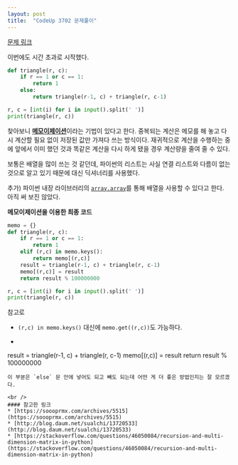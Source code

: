 ```yaml
---
layout: post
title:  "CodeUp 3702 문제풀이"
---
```


[문제 링크](https://codeup.kr/problem.php?id=3702)

이번에도 시간 초과로 시작했다.

```python
def triangle(r, c):
    if r == 1 or c == 1:
        return 1
    else:
        return triangle(r-1, c) + triangle(r, c-1)

r, c = [int(i) for i in input().split(' ')]
print(triangle(r, c))
```

찾아보니 [**메모이제이션**](https://ko.wikipedia.org/wiki/%EB%A9%94%EB%AA%A8%EC%9D%B4%EC%A0%9C%EC%9D%B4%EC%85%98)이라는 기법이 있다고 한다. 중복되는 계산은 메모를 해 놓고 다시 계산할 필요 없이 저장된 값만 가져다 쓰는 방식이다. 재귀적으로 계산을 수행하는 중에 앞에서 이미 했던 것과 똑같은 계산을 다시 하게 됐을 경우 계산량을 줄여 줄 수 있다.

보통은 배열을 많이 쓰는 것 같던데, 파이썬의 리스트는 사실 연결 리스트와 다름이 없는 것으로 알고 있기 때문에 대신 딕셔너리를 사용했다.

추가) 파이썬 내장 라이브러리의 [`array.array`](https://docs.python.org/ko/3/library/array.html)를 통해 배열을 사용할 수 있다고 한다. 아직 써 보진 않았다.

**메모이제이션을 이용한 최종 코드**

```python
memo = {}
def triangle(r, c):
    if r == 1 or c == 1:
        return 1
    elif (r,c) in memo.keys():
        return memo[(r,c)]
    result = triangle(r-1, c) + triangle(r, c-1)
    memo[(r,c)] = result
    return result % 100000000

r, c = [int(i) for i in input().split(' ')]
print(triangle(r, c))
```
참고로
* `(r,c) in memo.keys()` 대신에 `memo.get((r,c))`도 가능하다.

* ```python
result = triangle(r-1, c) + triangle(r, c-1)
memo[(r,c)] = result
return result % 100000000
```
이 부분은 `else` 문 안에 넣어도 되고 빼도 되는데 어떤 게 더 좋은 방법인지는 잘 모르겠다.

<br />
#### 참고한 링크
* [https://soooprmx.com/archives/5515](https://soooprmx.com/archives/5515)
* [http://blog.daum.net/sualchi/13720533](http://blog.daum.net/sualchi/13720533)
* [https://stackoverflow.com/questions/46050084/recursion-and-multi-dimension-matrix-in-python](https://stackoverflow.com/questions/46050084/recursion-and-multi-dimension-matrix-in-python)
